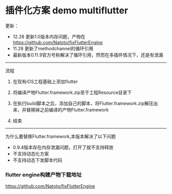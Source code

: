 # 插件化方案 demo multiflutter

更新：
* 12.28 更新1.0版本内存问题，产物在 https://github.com/Natoto/fixFlutterEngine 
* 11.28 更新了methodchannel的循环引用
* 最新版本0.11.9官方号称解决了循环引用，然而在多插件情况下，还是有泄漏

---
流程

1. 在现有iOS工程基础上添加flutter

2. 将编译产物Flutter.framework.zip至于工程Resource目录下

3. 在执行build脚本之后，添加自己的脚本，将Flutter.framework.zip解压出来，并替换掉之前编译的产物Flutter.framework

4. 结束


---
为什么要替换Flutter.framework,本版本解决了以下问题

* 0.9.4版本存在内存泄漏问题，打开了就不支持释放
* 不支持动态化方案
* 不支持动态下发脚本代码

### flutter engine构建产物下载地址
https://github.com/Natoto/fixFlutterEngine 
